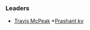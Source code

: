 ### Leaders

* [Travis McPeak](mailto:travis.mcpeak@owasp.org)
*[Prashant kv](mailto:kvprashant@owasp.org)
